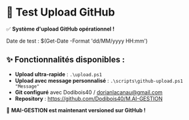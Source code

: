 # 🧪 Test Upload GitHub

✅ **Système d'upload GitHub opérationnel !**

Date de test : $(Get-Date -Format 'dd/MM/yyyy HH:mm')

## ✨ Fonctionnalités disponibles :

- **Upload ultra-rapide** : `.\upload.ps1`
- **Upload avec message personnalisé** : `.\scripts\github-upload.ps1 "Message"`
- **Git configuré** avec Dodibois40 / dorianlacanau@gmail.com
- **Repository** : https://github.com/Dodibois40/M.AI-GESTION

🚀 **MAI-GESTION est maintenant versioned sur GitHub !** 